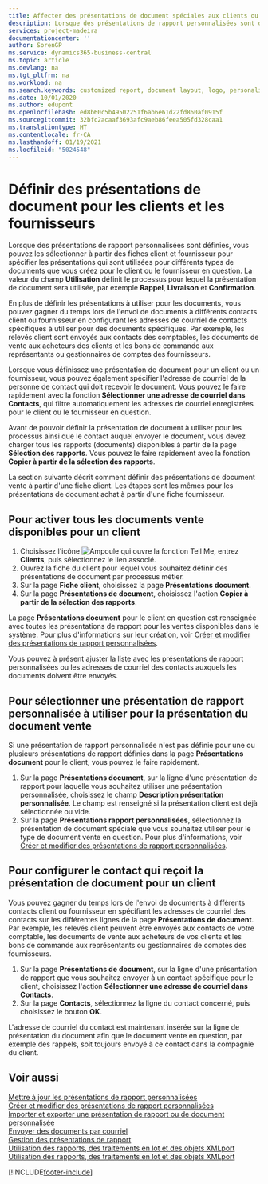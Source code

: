 ```yaml
---
title: Affecter des présentations de document spéciales aux clients ou fournisseurs| Microsoft Docs
description: Lorsque des présentations de rapport personnalisées sont définies, vous pouvez les sélectionner à partir des fiches client et fournisseur pour spécifier que les présentations sélectionnées sont utilisées pour les documents que vous créez pour le client ou le fournisseur en question.
services: project-madeira
documentationcenter: ''
author: SorenGP
ms.service: dynamics365-business-central
ms.topic: article
ms.devlang: na
ms.tgt_pltfrm: na
ms.workload: na
ms.search.keywords: customized report, document layout, logo, personalize
ms.date: 10/01/2020
ms.author: edupont
ms.openlocfilehash: ed8b60c5b49502251f6ab6e61d22fd860af0915f
ms.sourcegitcommit: 32bfc2acaaf3693afc9aeb86feea505fd328caa1
ms.translationtype: HT
ms.contentlocale: fr-CA
ms.lasthandoff: 01/19/2021
ms.locfileid: "5024548"
---
```

# <a name="define-document-layouts-for-customers-and-vendors"></a>Définir des présentations de document pour les clients et les fournisseurs
Lorsque des présentations de rapport personnalisées sont définies, vous pouvez les sélectionner à partir des fiches client et fournisseur pour spécifier les présentations qui sont utilisées pour différents types de documents que vous créez pour le client ou le fournisseur en question. La valeur du champ **Utilisation** définit le processus pour lequel la présentation de document sera utilisée, par exemple **Rappel**, **Livraison** et **Confirmation**.

En plus de définir les présentations à utiliser pour les documents, vous pouvez gagner du temps lors de l'envoi de documents à différents contacts client ou fournisseur en configurant les adresses de courriel de contacts spécifiques à utiliser pour des documents spécifiques. Par exemple, les relevés client sont envoyés aux contacts des comptables, les documents de vente aux acheteurs des clients et les bons de commande aux représentants ou gestionnaires de comptes des fournisseurs.

Lorsque vous définissez une présentation de document pour un client ou un fournisseur, vous pouvez également spécifier l'adresse de courriel de la personne de contact qui doit recevoir le document. Vous pouvez le faire rapidement avec la fonction **Sélectionner une adresse de courriel dans Contacts**, qui filtre automatiquement les adresses de courriel enregistrées pour le client ou le fournisseur en question.

Avant de pouvoir définir la présentation de document à utiliser pour les processus ainsi que le contact auquel envoyer le document, vous devez charger tous les rapports (documents) disponibles à partir de la page **Sélection des rapports**. Vous pouvez le faire rapidement avec la fonction **Copier à partir de la sélection des rapports**.

La section suivante décrit comment définir des présentations de document vente à partir d'une fiche client. Les étapes sont les mêmes pour les présentations de document achat à partir d'une fiche fournisseur.

## <a name="to-enable-all-available-sales-documents-for-a-customer"></a>Pour activer tous les documents vente disponibles pour un client
1. Choisissez l'icône ![Ampoule qui ouvre la fonction Tell Me](media/ui-search/search_small.png "Dites-moi ce que vous voulez faire"), entrez **Clients**, puis sélectionnez le lien associé.
2. Ouvrez la fiche du client pour lequel vous souhaitez définir des présentations de document par processus métier.
3. Sur la page **Fiche client**, choisissez la page **Présentations document**.
4. Sur la page **Présentations de document**, choisissez l'action **Copier à partir de la sélection des rapports**.

La page **Présentations document** pour le client en question est renseignée avec toutes les présentations de rapport pour les ventes disponibles dans le système. Pour plus d'informations sur leur création, voir [Créer et modifier des présentations de rapport personnalisées](ui-how-create-custom-report-layout.md).

Vous pouvez à présent ajuster la liste avec les présentations de rapport personnalisées ou les adresses de courriel des contacts auxquels les documents doivent être envoyés.

## <a name="to-select-a-custom-report-layout-to-use-for-the-sales-document-layout"></a>Pour sélectionner une présentation de rapport personnalisée à utiliser pour la présentation du document vente
Si une présentation de rapport personnalisée n'est pas définie pour une ou plusieurs présentations de rapport définies dans la page **Présentations document** pour le client, vous pouvez le faire rapidement.

1. Sur la page **Présentations document**, sur la ligne d'une présentation de rapport pour laquelle vous souhaitez utiliser une présentation personnalisée, choisissez le champ **Description présentation personnalisée**. Le champ est renseigné si la présentation client est déjà sélectionnée ou vide.
2. Sur la page **Présentations rapport personnalisées**, sélectionnez la présentation de document spéciale que vous souhaitez utiliser pour le type de document vente en question. Pour plus d'informations, voir [Créer et modifier des présentations de rapport personnalisées](ui-how-create-custom-report-layout.md).

## <a name="to-set-up-which-contact-receives-which-document-layout-for-a-customer"></a>Pour configurer le contact qui reçoit la présentation de document pour un client
Vous pouvez gagner du temps lors de l'envoi de documents à différents contacts client ou fournisseur en spécifiant les adresses de courriel des contacts sur les différentes lignes de la page **Présentations de document**. Par exemple, les relevés client peuvent être envoyés aux contacts de votre comptable, les documents de vente aux acheteurs de vos clients et les bons de commande aux représentants ou gestionnaires de comptes des fournisseurs.

1. Sur la page **Présentations de document**, sur la ligne d'une présentation de rapport que vous souhaitez envoyer à un contact spécifique pour le client, choisissez l'action **Sélectionner une adresse de courriel dans Contacts**.
2. Sur la page **Contacts**, sélectionnez la ligne du contact concerné, puis choisissez le bouton **OK**.

L'adresse de courriel du contact est maintenant insérée sur la ligne de présentation du document afin que le document vente en question, par exemple des rappels, soit toujours envoyé à ce contact dans la compagnie du client.

## <a name="see-also"></a>Voir aussi  
[Mettre à jour les présentations de rapport personnalisées](ui-update-report-layouts.md)  
[Créer et modifier des présentations de rapport personnalisées](ui-how-create-custom-report-layout.md)  
[Importer et exporter une présentation de rapport ou de document personnalisée](ui-how-import-and-export-report-layout.md)  
[Envoyer des documents par courriel](ui-how-send-documents-email.md)  
[Gestion des présentations de rapport](ui-manage-report-layouts.md)  
[Utilisation des rapports, des traitements en lot et des objets XMLport](ui-work-report.md)  
[Utilisation des rapports, des traitements en lot et des objets XMLport](ui-work-report.md)  


[!INCLUDE[footer-include](includes/footer-banner.md)]